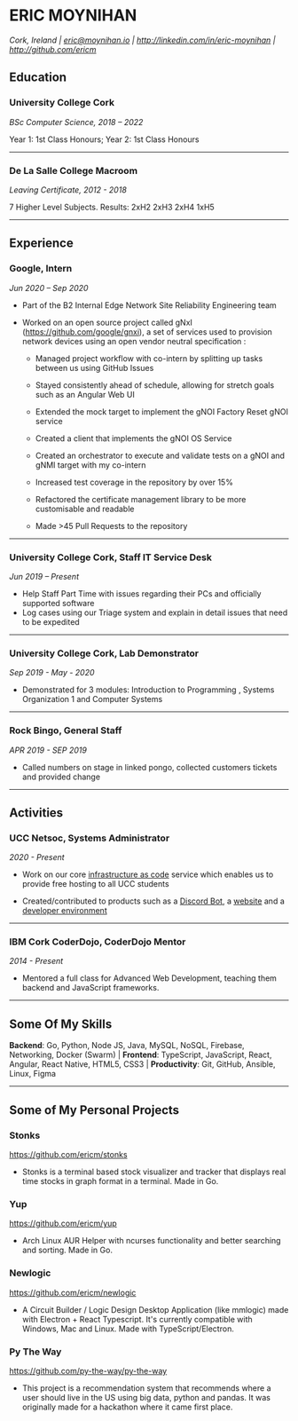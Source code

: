 # ERIC MOYNIHAN
*Cork, Ireland | eric@moynihan.io | http://linkedin.com/in/eric-moynihan | http://github.com/ericm*

## Education

### **University College Cork**
*BSc Computer Science, 2018 – 2022*

Year 1: 1st Class Honours; Year 2: 1st Class Honours

***

### **De La Salle College Macroom**
*Leaving Certificate, 2012 - 2018*

7 Higher Level Subjects. Results: 2xH2 2xH3  2xH4 1xH5

***

## Experience

### **Google**, Intern 
*Jun 2020 – Sep 2020*

- Part of the B2 Internal Edge Network Site Reliability Engineering team

- Worked on an open source project called gNxI (https://github.com/google/gnxi), a set of services used to provision network devices using an open vendor neutral  specification :

  - Managed project workflow with co-intern by splitting up tasks between us using GitHub Issues
  
  - Stayed consistently ahead of schedule, allowing for stretch goals such as an Angular Web UI
  
  - Extended the mock target to implement the gNOI Factory Reset gNOI service
  
  - Created a client that implements the gNOI OS Service
  
  - Created an orchestrator to execute and validate tests on a gNOI and gNMI target with my co-intern
  
  - Increased test coverage in the repository by over 15%
  
  - Refactored the certificate management library to be more customisable and readable
  
  - Made >45 Pull Requests to the repository

***

### **University College Cork**, Staff IT Service Desk
*Jun 2019 – Present*
- Help Staff Part Time with issues regarding their PCs and officially supported software
- Log cases using our Triage system and explain in detail issues that need to be expedited

***

### **University College Cork**, Lab Demonstrator
*Sep 2019 - May - 2020*
- Demonstrated for 3 modules: Introduction to Programming , Systems Organization 1 and Computer Systems 

***

### **Rock Bingo**, General Staff
*APR 2019 - SEP 2019*
- Called numbers on stage in linked pongo, collected customers tickets and provided change

***

## Activities

### **UCC Netsoc**, Systems Administrator
*2020 - Present*

- Work on our core [infrastructure as code](https://github.com/UCCNetsoc/NaC) service which enables us to provide free hosting to all UCC students

- Created/contributed to products such as a [Discord Bot](https://github.com/UCCNetsoc/discord-bot), a [website](https://github.com/UCCNetsoc/netsoc.co) and a [developer environment](https://github.com/UCCNetsoc/dev-env)

***

### **IBM Cork CoderDojo**, CoderDojo Mentor
*2014 - Present*

- Mentored a full class for Advanced Web Development, teaching them backend and JavaScript frameworks.

***

## Some Of My Skills
**Backend**: Go, Python, Node JS, Java,  MySQL, NoSQL, Firebase,  Networking, Docker (Swarm) | **Frontend**: TypeScript, JavaScript, React, Angular, React Native, HTML5, CSS3 | **Productivity**: Git, GitHub, Ansible, Linux, Figma

***

## Some of My Personal Projects
### **Stonks** 
https://github.com/ericm/stonks
- Stonks is a terminal based stock visualizer and tracker that displays real time stocks in graph format in a terminal. Made in Go.

### **Yup** 
https://github.com/ericm/yup
- Arch Linux AUR Helper with ncurses functionality and better searching and sorting. Made in Go.

### Newlogic
https://github.com/ericm/newlogic
- A Circuit Builder / Logic Design Desktop Application (like mmlogic) made with Electron + React Typescript. It's currently compatible with Windows, Mac and Linux. Made with TypeScript/Electron.

### Py The Way 
https://github.com/py-the-way/py-the-way
- This project is a recommendation system that recommends where a user should live in the US using big data, python and pandas. It was originally made for a  hackathon where it came first place.
